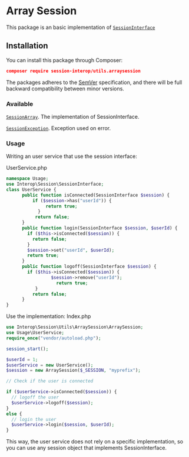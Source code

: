 # Array Session

This package is an basic implementation of [`SessionInterface`](https://github.com/session-interop/session-interop)

## Installation

You can install this package through Composer:

```json
composer require session-interop/utils.arraysession
```
The packages adheres to the [SemVer](http://semver.org/) specification, and there will be full backward compatibility between minor versions.

### Available

[`SessionArray`](src/ArraySession.php).
The implementation of SessionInterface.

[`SessionException`](src/Exception/SessionException.php).
Exception used on error.

### Usage

Writing an user service that use the session interface:

UserService.php
```php
namespace Usage;
use Interop\Session\SessionInterface;
class UserService {
      public function isConnected(SessionInterface $session) {
          if ($session->has("userId")) {
	     	   return true;
	        }
	       return false;
      }
      public function login(SessionInterface $session, $userId) {
        if ($this->isConnected($session)) {
          return false;
  	    }
  	    $session->set("userId", $userId);
  	    return true;
      }
      public function logoff(SessionInterface $session) {
        if ($this->isConnected($session)) {
	     	     $session->remove("userId");
		           return true;
	       }
	      return false;
      }
}
```

Use the implementation:
Index.php
```php
use Interop\Session\Utils\ArraySession\ArraySession;
use Usage\UserService;
require_once("vendor/autoload.php");

session_start();

$userId = 1;
$userService = new UserService();
$session = new ArraySession($_SESSION, "myprefix");

// Check if the user is connected

if ($userService->isConnected($session)) {
  // logoff the user
  $userService->logoff($session);
}
else {
  // login the user
  $userService->login($session, $userId);
}
```

This way, the user service does not rely on a specific implementation, so you can use any session object that implements SessionInterface.
